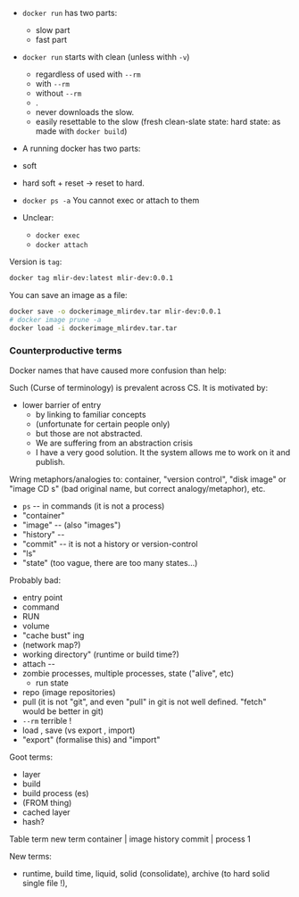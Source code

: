 
* `docker run` has two parts:
   * slow part
   * fast part

* `docker run` starts with clean (unless withh `-v`)
   * regardless of used with `--rm`
   * with `--rm`
   * without `--rm`
   * .
   * never downloads the slow.
   * easily resettable to the slow (fresh clean-slate state: hard state: as made with `docker build`)

* A running docker has two parts:
* soft
* hard
soft + reset -> reset to hard.

* `docker ps -a`
You cannot exec or attach to them

* Unclear:
   * `docker exec`
   * `docker attach`



Version is `tag`:
```bash
docker tag mlir-dev:latest mlir-dev:0.0.1
```

You can save an image as a file:
<!-- good to teaching if said early -->
```bash
docker save -o dockerimage_mlirdev.tar mlir-dev:0.0.1
# docker image prune -a
docker load -i dockerimage_mlirdev.tar.tar
```

### Counterproductive terms

Docker names that have caused more confusion than help:

Such (Curse of terminology) is prevalent across CS.
It is motivated by:
* lower barrier of entry
   * by linking to familiar concepts
   * (unfortunate for certain people only)
   * but those are not abstracted.
   * We are suffering from an abstraction crisis
   * I have a very good solution. It the system allows me to work on it and publish.


Wring metaphors/analogies to: container, "version control", "disk image" or "image CD s" (bad original name, but correct analogy/metaphor), etc.

* `ps` -- in commands (it is not a process)
* "container"
* "image" -- (also "images")
* "history" -- 
* "commit" -- it is not a history or version-control
* "ls"
* "state" (too vague, there are too many states...)

Probably bad:
* entry point
* command
* RUN
* volume
* "cache bust" ing
* (network map?)
* working directory" (runtime or build time?)
* attach -- 
* zombie processes, multiple processes, state ("alive", etc)
    * run state
* repo (image repositories)
* pull (it is not "git", and even "pull" in git is not well defined. "fetch" would be better in git)
* `--rm` terrible !
* load , save (vs export , import)
* "export" (formalise this) and "import"

Goot terms:
* layer
* build
* build process (es)
* (FROM thing)
* cached layer
* hash?


Table
term   new term
container  | 
image
history
commit
| process 1


New terms:
* runtime, build time, liquid, solid (consolidate), archive (to hard solid single file !),
